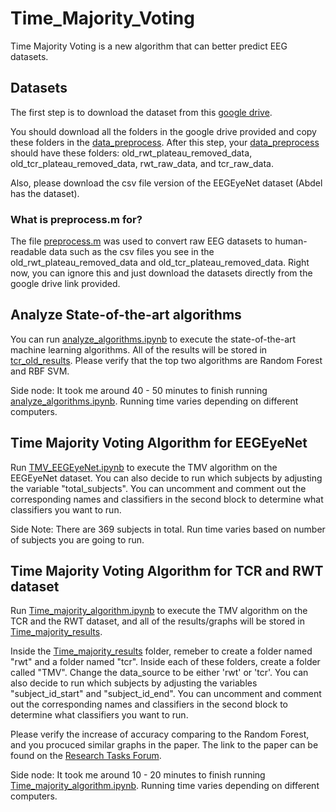 # Time_Majority_Voting
Time Majority Voting is a new algorithm that can better predict EEG datasets. 

## Datasets

The first step is to download the dataset from this [google drive](https://drive.google.com/drive/u/1/folders/1dM5Lk2oBpfJrz6ByfYemG9eNkKJxpsAj).

You should download all the folders in the google drive provided and copy these folders in the [data_preprocess](data_preprocess). After this step, your [data_preprocess](data_preprocess) should have these folders: old_rwt_plateau_removed_data, old_tcr_plateau_removed_data, rwt_raw_data, and tcr_raw_data.

Also, please download the csv file version of the EEGEyeNet dataset (Abdel has the dataset).

### What is preprocess.m for?
The file [preprocess.m](data_preprocess/preprocess.m) was used to convert raw EEG datasets to human-readable data such as the csv files you see in the old_rwt_plateau_removed_data and old_tcr_plateau_removed_data. Right now, you can ignore this and just download the datasets directly from the google drive link provided.

## Analyze State-of-the-art algorithms

You can run [analyze_algorithms.ipynb](analyze_algorithms.ipynb) to execute the state-of-the-art machine learning algorithms. All of the results will be stored in [tcr_old_results](tcr_old_results). Please verify that the top two algorithms are Random Forest and RBF SVM. 

Side node: It took me around 40 - 50 minutes to finish running [analyze_algorithms.ipynb](analyze_algorithms.ipynb). Running time varies depending on different computers.

## Time Majority Voting Algorithm for EEGEyeNet

Run [TMV_EEGEyeNet.ipynb](TMV_EEGEyeNet.ipynb) to execute the TMV algorithm on the EEGEyeNet dataset. You can also decide to run which subjects by adjusting the variable "total_subjects". You can uncomment and comment out the corresponding names and classifiers in the second block to determine what classifiers you want to run. 

Side Note: There are 369 subjects in total. Run time varies based on number of subjects you are going to run.

## Time Majority Voting Algorithm for TCR and RWT dataset

Run [Time_majority_algorithm.ipynb](Time_majority_algorithm.ipynb) to execute the TMV algorithm on the TCR and the RWT dataset, and all of the results/graphs will be stored in [Time_majority_results](Time_majority_results). 

Inside the [Time_majority_results](Time_majority_results) folder, remeber to create a folder named "rwt" and a folder named "tcr". Inside each of these folders, create a folder called "TMV". Change the data_source to be either 'rwt' or 'tcr'. You can also decide to run which subjects by adjusting the variables "subject_id_start" and "subject_id_end". You can uncomment and comment out the corresponding names and classifiers in the second block to determine what classifiers you want to run. 

Please verify the increase of accuracy comparing to the Random Forest, and you procuced similar graphs in the paper. The link to the paper can be found on the [Research Tasks Forum](https://xiaodongqu.com/viewtopic.php?f=9&t=182&p=757#p757).

Side node: It took me around 10 - 20 minutes to finish running [Time_majority_algorithm.ipynb](Time_majority_algorithm.ipynb). Running time varies depending on different computers.
